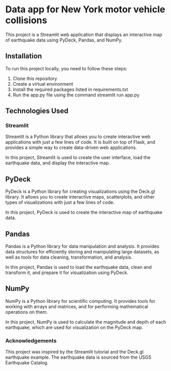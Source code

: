 # Data app for New York motor vehicle collisions


This project is a Streamlit web application that displays an interactive map of earthquake data using PyDeck, Pandas, and NumPy.

## Installation
To run this project locally, you need to follow these steps:

1. Clone this repository
2. Create a virtual environment
3. Install the required packages listed in requirements.txt
4. Run the app.py file using the command streamlit run app.py

## Technologies Used
### Streamlit
Streamlit is a Python library that allows you to create interactive web applications with just a few lines of code. It is built on top of Flask, and provides a simple way to create data-driven web applications.

In this project, Streamlit is used to create the user interface, load the earthquake data, and display the interactive map.

## PyDeck
PyDeck is a Python library for creating visualizations using the Deck.gl library. It allows you to create interactive maps, scatterplots, and other types of visualizations with just a few lines of code.

In this project, PyDeck is used to create the interactive map of earthquake data.

## Pandas
Pandas is a Python library for data manipulation and analysis. It provides data structures for efficiently storing and manipulating large datasets, as well as tools for data cleaning, transformation, and analysis.

In this project, Pandas is used to load the earthquake data, clean and transform it, and prepare it for visualization using PyDeck.

## NumPy
NumPy is a Python library for scientific computing. It provides tools for working with arrays and matrices, and for performing mathematical operations on them.

In this project, NumPy is used to calculate the magnitude and depth of each earthquake, which are used for visualization on the PyDeck map.

### Acknowledgements
This project was inspired by the Streamlit tutorial and the Deck.gl earthquake example. The earthquake data is sourced from the USGS Earthquake Catalog.
